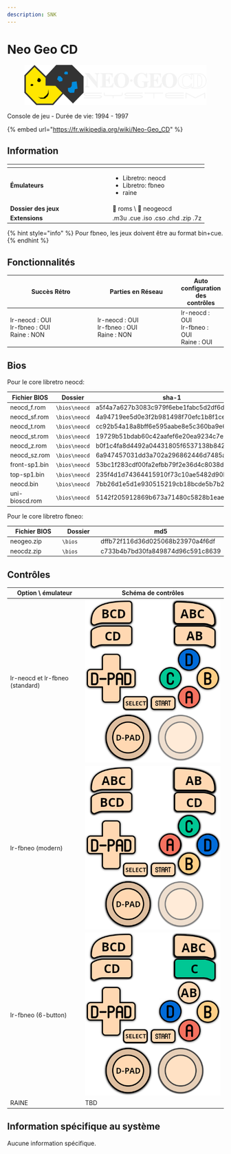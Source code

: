 ```yaml
---
description: SNK
---
```


# Neo Geo CD

<div align="left">

<figure><picture><source srcset="https://raw.githubusercontent.com/fabricecaruso/es-theme-carbon/91d85c7849cc550b0cac4e75cb8e0923d3b61b5e/art/logos/neogeocd-w.svg" media="(prefers-color-scheme: dark)"><img src="https://raw.githubusercontent.com/fabricecaruso/es-theme-carbon/5149a33eed46b2af638b06119397d4023b75131f/art/logos/neogeocd.svg" alt=""></picture><figcaption></figcaption></figure>

</div>

Console de jeu - Durée de vie: 1994 - 1997

{% embed url="https://fr.wikipedia.org/wiki/Neo-Geo_CD" %}

## Information

<table data-header-hidden><thead><tr><th width="224"></th><th></th></tr></thead><tbody><tr><td><strong>Émulateurs</strong></td><td><ul><li>Libretro: neocd</li><li>Libretro: fbneo</li><li>raine</li></ul></td></tr><tr><td><strong>Dossier des jeux</strong></td><td><span data-gb-custom-inline data-tag="emoji" data-code="1f4c2">📂</span> roms \ <span data-gb-custom-inline data-tag="emoji" data-code="1f4c2">📂</span> neogeocd</td></tr><tr><td><strong>Extensions</strong></td><td>.m3u .cue .iso .cso .chd .zip .7z</td></tr></tbody></table>

{% hint style="info" %}
Pour fbneo, les jeux doivent être au format bin+cue.
{% endhint %}

## Fonctionnalités

<table><thead><tr><th width="256">Succès Rétro</th><th width="243">Parties en Réseau</th><th>Auto configuration des contrôles</th></tr></thead><tbody><tr><td>lr-neocd : OUI<br>lr-fbneo : OUI<br>Raine : NON</td><td>lr-neocd : OUI<br>lr-fbneo : OUI<br>Raine : NON</td><td>lr-neocd : OUI<br>lr-fbneo : OUI<br>Raine : OUI</td></tr></tbody></table>

## Bios

Pour le core libretro neocd:

<table><thead><tr><th width="167">Fichier BIOS</th><th width="152">Dossier</th><th>sha-1</th></tr></thead><tbody><tr><td>neocd_f.rom</td><td><code>\bios\neocd</code></td><td>a5f4a7a627b3083c979f6ebe1fabc5d2df6d083b</td></tr><tr><td>neocd_sf.rom</td><td><code>\bios\neocd</code></td><td>4a94719ee5d0e3f2b981498f70efc1b8f1cef325</td></tr><tr><td>neocd_t.rom</td><td><code>\bios\neocd</code></td><td>cc92b54a18a8bff6e595aabe8e5c360ba9e62eb5</td></tr><tr><td>neocd_st.rom</td><td><code>\bios\neocd</code></td><td>19729b51bdab60c42aafef6e20ea9234c7eb8410</td></tr><tr><td>neocd_z.rom</td><td><code>\bios\neocd</code></td><td>b0f1c4fa8d4492a04431805f6537138b842b549f</td></tr><tr><td>neocd_sz.rom</td><td><code>\bios\neocd</code></td><td>6a947457031dd3a702a296862446d7485aa89dbb</td></tr><tr><td>front-sp1.bin</td><td><code>\bios\neocd</code></td><td>53bc1f283cdf00fa2efbb79f2e36d4c8038d743a</td></tr><tr><td>top-sp1.bin</td><td><code>\bios\neocd</code></td><td>235f4d1d74364415910f73c10ae5482d90b4274f</td></tr><tr><td>neocd.bin</td><td><code>\bios\neocd</code></td><td>7bb26d1e5d1e930515219cb18bcde5b7b23e2eda</td></tr><tr><td>uni-bioscd.rom</td><td><code>\bios\neocd</code></td><td>5142f205912869b673a71480c5828b1eaed782a8</td></tr></tbody></table>



Pour le core libretro fbneo:

<table><thead><tr><th width="154">Fichier BIOS</th><th width="108">Dossier</th><th>md5</th></tr></thead><tbody><tr><td>neogeo.zip</td><td><code>\bios</code></td><td>dffb72f116d36d025068b23970a4f6df</td></tr><tr><td>neocdz.zip</td><td><code>\bios</code></td><td>c733b4b7bd30fa849874d96c591c8639</td></tr></tbody></table>

## Contrôles

| Option \ émulateur              | Schéma de contrôles                                                                                                                              |
| ------------------------------- | ------------------------------------------------------------------------------------------------------------------------------------------------ |
| lr-neocd et lr-fbneo (standard) | <img src="https://github.com/RetroBat-Official/retrobat-tattoos/blob/main/default/neogeocd.png?raw=true" alt="" data-size="original">            |
| lr-fbneo (modern)               | <img src="https://github.com/RetroBat-Official/retrobat-tattoos/blob/main/default/neogeocd_modern.png?raw=true" alt="" data-size="original">     |
| lr-fbneo (6-button)             | <img src="https://github.com/RetroBat-Official/retrobat-tattoos/blob/main/default/neogeocd_6buttonpad.png?raw=true" alt="" data-size="original"> |
| RAINE                           | TBD                                                                                                                                              |

## Information spécifique au système

Aucune information spécifique.
